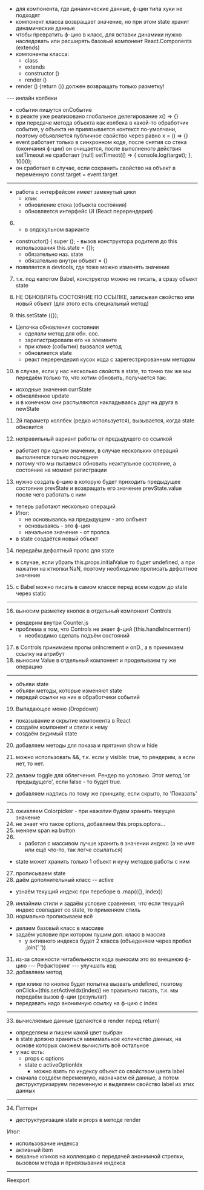 - для компонента, где динамические данные, ф-ции типа хуки не подходят
- компонент класса возвращает значение, но при этом state хранит динамические
  данные
- чтобы превратить ф-цию в класс, для вставки динамики нужно наследовать или
  расширять базовый компонент React.Components (extends)
- компоненты класса:
  - class
  - extends
  - сonstructor ()
  - render ()
- render () {return ()} должен возвращать только разметку!

--- инлайн колбеки

- события пишутся onСобытие
- в реакте уже реализовано глобальное делегирование x() => {}
- при передаче метода объекта как колбека в какой-то обработчик события, у
  объекта не привязывается контекст по-умолчани, поэтому объявляется публичное
  свойство через равно x = () => {}
- event работает только в синхронном коде, после снятия со стека (окончания
  ф-ции) он очищается, после выполненого действия setTimeout не сработает [null]
  setTimeot(() => { console.log(target); }, 1000);
- он сработает в случае, если сохранить свойство на объект в переменную const
  target = event.target

---

- работа с интерфейсом имеет замкнутый цикл
  - клик
  - обновление стека (объекта состояния)
  - обновляется интерфейс UI (React перерендерил)

6. - в олдскульном варианте

- constructor() { super (); - вызов конструктора родителя до this использования
  this.state = {}};
  - обязательно наз. state
  - обязательно внутри объект = {}
- появляется в devtools, где тоже можно изменять значение

7. т.к. под капотом Babel, конструктор можно не писать, а сразу объект state

8. НЕ ОБНОВЛЯТЬ СОСТОЯНИЕ ПО ССЫЛКЕ, записывая свойство или новый объект (для
   этого есть специальный метод)

9. this.setState ({});

- Цепочка обновления состояния
  - сделали метод для обн. сос.
  - зарегистрировали его на элементе
  - при клике (событии) вызвался метод
  - обновляется state
  - реакт перерендерил кусок кода с зарегестрированным методом

10. в случае, если у нас несколько свойств в state, то точно так же мы передаём
    только то, что хотим обновить, получается так:

- исходные значения currState
- обновлённое update
- и в конечном они распыляются накладываясь друг на друга в newState

11. 2й параметр коллбек (редко используется), вызывается, когда state обновится

12. неправильный вариант работы от предыдущего со ссылкой

- работает при одном значении, в случае нескольких операций выполняется только
  последняя
- потому что мы пытаемся обновить неактульное состояние, а состояние на момент
  регистрации

13. нужно создать ф-цию в которую будет приходить предыдущее состояние prevState
    и возвращать его значение prevState.value после чего работать с ним

- теперь работают несколько операций
- Итог:
  - не основываясь на предыдущем - это олбъект
  - основываясь - это ф-ция
  - начальное значение - от пропса
- в state создаётся новый объект

14. передаём дефолтный пропс для state

- в случае, если убрать this.props.initialValue то будет undefined, а при
  нажатии на ктнопки NaN, поэтому необходимо прописать дефолтное значение

15. с Babel можно писать в самом классе перед всем кодом до state через static

---

16. выносим разметку кнопок в отдельный компонент Controls

- рендерим внутри Counter.js
- проблема в том, что Controls не знает ф-ций {this.handleIncerment}
  - необходимо сделать подъём состояний

17. в Controls принимаем пропы onIncrement и onD., а в <Controls /> принимаем
    ссылку на атрибут
18. выносим Value в отдельный компонент и проделываем ту же операцию

---

- объяви state
- объяви методы, которые изменяют state
- передай ссылки на них в обработчики событий

19. Выпадающее меню (Dropdown)

- показывание и скрытие компонента в React
- создаём компонент и стили к нему
- создаём видимый state

20. добавляем методы для показа и прятания show и hide

21. можно использовать &&, т.к. если у visible: true, то рендерим, а если нет,
    то нет.

22. делаем toggle для облегчения. Рендер по условию. Этот метод 'от
    предыдущего', если false - то будет true.

- добавляем надпись по тому же принципу, если скрыто, то 'Показать'

---

23. оживляем Colorpicker - при нажатии будем хранить текущее значение
24. не знает что такое options, добавляем this.props.optons...
25. меняем span на button
26. - работая с массивом лучше хранить в значении индекс (а не имя или ещё
      что-то, так легче ссылаться)

- state может хранить только 1 объект и кучу методов работы с ним

27. прописываем state
28. даём дополнительный класс -- active

- узнаём текущий индекс при переборе в .map(({}, index))

29. инлайним стили и задаём условие сравнения, что если текущий индекс совпадает
    со state, то применяем стиль
30. нормально прописываем всё

- делаем базовый класс в массиве
- задаём условие при котором пушим доп. класс в массив
  - у активного индекса будет 2 класса (объеденяем через пробел .join(' '))

31. из-за сложности читабельности кода выносим это во внешнюю ф-цию ---
    Рефакторинг --- улучшать код
32. добавляем метод

- при клике по кнопке будет попытка вызвать undefined, поэтому
  onCilck={this.setActiveIdx(index)} не правильно писать, т.к. мы передаём вызов
  ф-ции (результат)
- передавать надо анонимную ссылку на ф-цию с index

---

33. вычисляемые данные (делаются в render перед return)

- определяем и пишем какой цвет выбран
- в state должно храниться минимальное количество данных, на основе которых
  сможем вычислить всё остальное
- у нас есть:
  - props с options
  - state с activeOptionIdx
    - можно взять по индексу объект со свойством цвета label
- сначала создаём переменную, назначаем ей данные, а потом деструктуризируем
  переменную и выделяем свойство label из этих данных

---

34. Паттерн

- деструктуризация state и props в методе render

Итог:

- использование индекса
- активный item
- вешанье кликов на коллекцию с передачей анонимной стрелки, вызовом метода и
  привязывания индекса

---

Reexport
